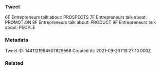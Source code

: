 ### Tweet
6F Entrepreneurs talk about: PROSPECTS
7F Entrepreneurs talk about: PROMOTION
8F Entrepreneurs talk about: PRODUCT
9F Entrepreneurs talk about: 
PEOPLE

### Metadata
Tweet ID: 1441121984507629568
Created At: 2021-09-23T19:27:10.000Z

### Related

